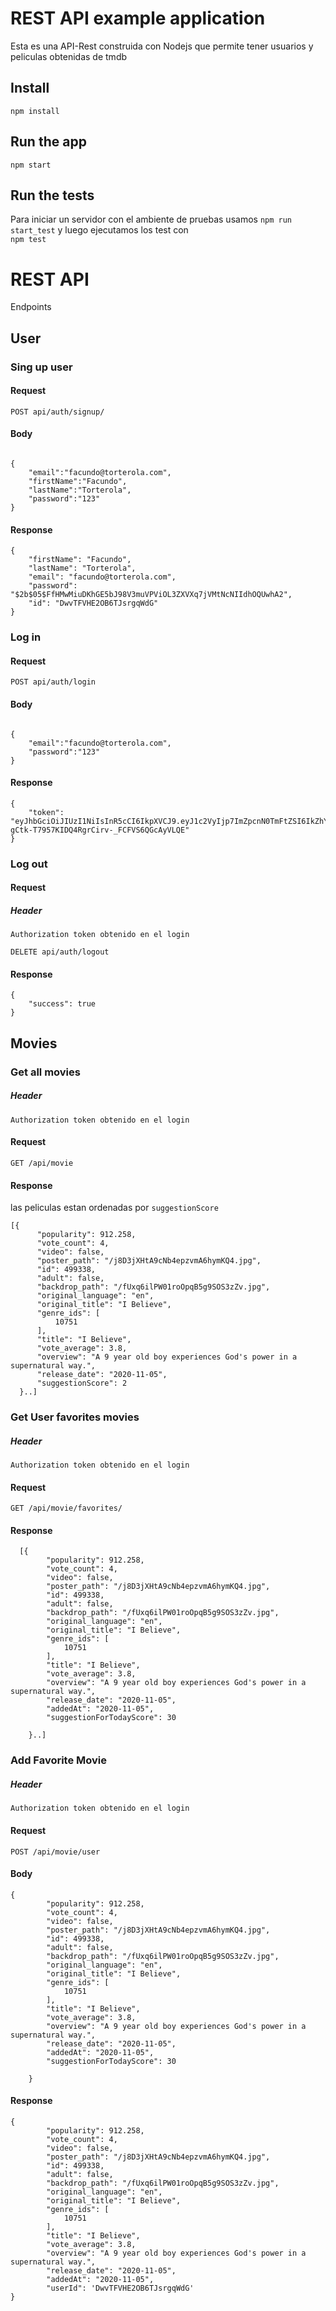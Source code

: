 # REST API example application

Esta es una API-Rest construida con Nodejs que permite tener usuarios y peliculas obtenidas de tmdb

## Install

    npm install

## Run the app

    npm start
  

## Run the tests
Para iniciar un servidor con el ambiente de pruebas usamos 
    `npm run start_test` 
y luego ejecutamos los test con  
    `npm test`


# REST API

Endpoints  

## User

### Sing up user

#### Request

`POST api/auth/signup/`

#### Body
```

{
    "email":"facundo@torterola.com",
    "firstName":"Facundo",
    "lastName":"Torterola",
    "password":"123"
}
```


#### Response

```
{
    "firstName": "Facundo",
    "lastName": "Torterola",
    "email": "facundo@torterola.com",
    "password": "$2b$05$FfHMwMiuDKhGE5bJ98V3muVPViOL3ZXVXq7jVMtNcNIIdhOQUwhA2",
    "id": "DwvTFVHE2OB6TJsrgqWdG"
}
```

### Log in

#### Request

`POST api/auth/login`
#### Body

```

{
    "email":"facundo@torterola.com",
    "password":"123"
}
```

#### Response
```
{
    "token": "eyJhbGciOiJIUzI1NiIsInR5cCI6IkpXVCJ9.eyJ1c2VyIjp7ImZpcnN0TmFtZSI6IkZhY3VuZG8iLCJsYXN0TmFtZSI6IlRvcnRlcm9sYSIsImVtYWlsIjoiZmFjdW5kb0B0b3J0ZXJvbGEuY29tIiwicGFzc3dvcmQiOiIkMmIkMDUkRmZITXdNaXVES2hHRTViSjk4VjNtdVZQVmlPTDNaWFZYcTdqVk10TmNOSUlkaE9RVXdoQTIiLCJpZCI6IkR3dlRGVkhFMk9CNlRKc3JncVdkRyJ9LCJpYXQiOjE2MDQ2MDQzNjV9.uz3-gCtk-T7957KIDQ4RgrCirv-_FCFVS6QGcAyVLQE"
}
```


### Log out

#### Request

##### Header
  `Authorization token obtenido en el login` 
  
`DELETE api/auth/logout`

#### Response
```
{
    "success": true
}
```




## Movies

### Get all movies

##### Header
  `Authorization token obtenido en el login` 
#### Request

`GET /api/movie`

#### Response
las peliculas estan ordenadas por ```suggestionScore ```

  ```
  [{
        "popularity": 912.258,
        "vote_count": 4,
        "video": false,
        "poster_path": "/j8D3jXHtA9cNb4epzvmA6hymKQ4.jpg",
        "id": 499338,
        "adult": false,
        "backdrop_path": "/fUxq6ilPW01roOpqB5g9SOS3zZv.jpg",
        "original_language": "en",
        "original_title": "I Believe",
        "genre_ids": [
            10751
        ],
        "title": "I Believe",
        "vote_average": 3.8,
        "overview": "A 9 year old boy experiences God's power in a supernatural way.",
        "release_date": "2020-11-05",
        "suggestionScore": 2
    }..]
 ```

### Get User favorites movies

##### Header
  `Authorization token obtenido en el login` 
#### Request

`GET /api/movie/favorites/`

#### Response

```
  [{
        "popularity": 912.258,
        "vote_count": 4,
        "video": false,
        "poster_path": "/j8D3jXHtA9cNb4epzvmA6hymKQ4.jpg",
        "id": 499338,
        "adult": false,
        "backdrop_path": "/fUxq6ilPW01roOpqB5g9SOS3zZv.jpg",
        "original_language": "en",
        "original_title": "I Believe",
        "genre_ids": [
            10751
        ],
        "title": "I Believe",
        "vote_average": 3.8,
        "overview": "A 9 year old boy experiences God's power in a supernatural way.",
        "release_date": "2020-11-05",
        "addedAt": "2020-11-05",
        "suggestionForTodayScore": 30
        
    }..]
 ```



### Add Favorite Movie 

##### Header
  `Authorization token obtenido en el login` 
#### Request

`POST /api/movie/user`

#### Body
```
{
        "popularity": 912.258,
        "vote_count": 4,
        "video": false,
        "poster_path": "/j8D3jXHtA9cNb4epzvmA6hymKQ4.jpg",
        "id": 499338,
        "adult": false,
        "backdrop_path": "/fUxq6ilPW01roOpqB5g9SOS3zZv.jpg",
        "original_language": "en",
        "original_title": "I Believe",
        "genre_ids": [
            10751
        ],
        "title": "I Believe",
        "vote_average": 3.8,
        "overview": "A 9 year old boy experiences God's power in a supernatural way.",
        "release_date": "2020-11-05",
        "addedAt": "2020-11-05",
        "suggestionForTodayScore": 30
        
    }
```



#### Response
```
{
        "popularity": 912.258,
        "vote_count": 4,
        "video": false,
        "poster_path": "/j8D3jXHtA9cNb4epzvmA6hymKQ4.jpg",
        "id": 499338,
        "adult": false,
        "backdrop_path": "/fUxq6ilPW01roOpqB5g9SOS3zZv.jpg",
        "original_language": "en",
        "original_title": "I Believe",
        "genre_ids": [
            10751
        ],
        "title": "I Believe",
        "vote_average": 3.8,
        "overview": "A 9 year old boy experiences God's power in a supernatural way.",
        "release_date": "2020-11-05",
        "addedAt": "2020-11-05",
        "userId": 'DwvTFVHE2OB6TJsrgqWdG'
}
```


